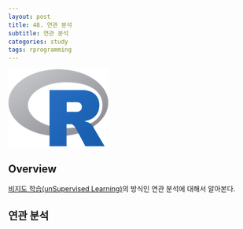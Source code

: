 ```yaml
---
layout: post
title: 48. 연관 분석
subtitle: 연관 분석
categories: study
tags: rprogramming
---
```


![r](/assets/img/logo/r-logo.png)

## Overview

[비지도 학습(unSupervised Learning)](https://rap0d.github.io/study/2019/11/15/r_046_unsupervised01/)의 방식인 연관 분석에 대해서 알아본다.

## 연관 분석

